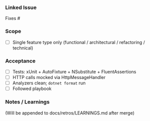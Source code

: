 ### Linked Issue
Fixes #

### Scope
- [ ] Single feature type only (functional / architectural / refactoring / technical)

### Acceptance
- [ ] Tests: xUnit + AutoFixture + NSubstitute + FluentAssertions
- [ ] HTTP calls mocked via HttpMessageHandler
- [ ] Analyzers clean; `dotnet format` run
- [ ] Followed playbook

### Notes / Learnings
(Will be appended to docs/retros/LEARNINGS.md after merge)
